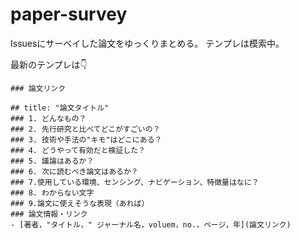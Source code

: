 # paper-survey
Issuesにサーベイした論文をゆっくりまとめる。
テンプレは模索中️。

最新のテンプレは👇
```
### 論文リンク

## title: "論文タイトル"
### 1. どんなもの？
### 2. 先行研究と比べてどこがすごいの？
### 3. 技術や手法の"キモ"はどこにある？
### 4. どうやって有効だと検証した？
### 5. 議論はあるか？
### 6. 次に読むべき論文はあるか？
### 7.使用している環境、センシング、ナビゲーション、特徴量はなに？
### 8. わからない文字
### 9.論文に使えそうな表現（あれば）
### 論文情報・リンク
- [著者，"タイトル，" ジャーナル名，voluem，no.，ページ，年](論文リンク)

```
